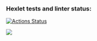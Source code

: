 ### Hexlet tests and linter status:

[![Actions Status](https://github.com/malafeev7/frontend-project-lvl3/workflows/hexlet-check/badge.svg)](https://github.com/malafeev7/frontend-project-lvl3/actions)

<a href="https://codeclimate.com/github/malafeev7/frontend-project-lvl3/maintainability"><img src="https://api.codeclimate.com/v1/badges/32e6432ac3eda108596b/maintainability" /></a>

